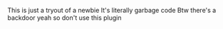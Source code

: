 This is just a tryout of a newbie It's literally garbage code Btw there's a backdoor yeah so don't use this plugin

